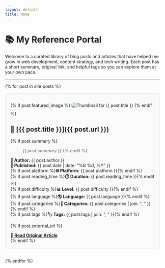 ```yaml
---
layout: default
title: Home
---
```


# 📚 My Reference Portal

Welcome to a curated library of blog posts and articles that have helped me grow in web development, content strategy, and tech writing. Each post has a short summary, original link, and helpful tags so you can explore them at your own pace.

---

{% for post in site.posts %}
<div style="border: 1px solid #ddd; border-radius: 8px; padding: 1rem; margin-bottom: 2rem; background-color: #fafafa;">
  
  {% if post.featured_image %}
  <img src="{{ post.featured_image }}" alt="Thumbnail for {{ post.title }}" style="max-width: 100%; height: auto; border-radius: 6px; margin-bottom: 10px;">
  {% endif %}

  ## 🔖 [{{ post.title }}]({{ post.url }})

  {% if post.summary %}
  > _{{ post.summary }}_
  {% endif %}

  **👤 Author:** {{ post.author }}  
  **📅 Published:** {{ post.date | date: "%B %d, %Y" }}  
  {% if post.platform %}**🌐 Platform:** {{ post.platform }}{% endif %}  
  {% if post.reading_time %}**⏱️ Duration:** {{ post.reading_time }}{% endif %}  
  {% if post.difficulty %}**📊 Level:** {{ post.difficulty }}{% endif %}  
  {% if post.language %}**🌎 Language:** {{ post.language }}{% endif %}  
  {% if post.categories %}**📂 Categories:** {{ post.categories | join: ", " }}{% endif %}  
  {% if post.tags %}**🏷️ Tags:** {{ post.tags | join: ", " }}{% endif %}

  {% if post.external_url %}
  <div style="margin-top: 10px;">
    🔗 <a href="{{ post.external_url }}" target="_blank" rel="noopener" style="font-weight: bold;">Read Original Article</a>
  </div>
  {% endif %}

</div>
{% endfor %}
